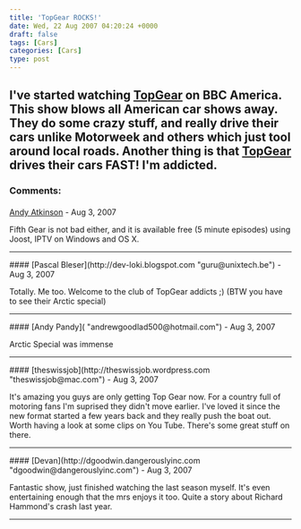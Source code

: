 ```yaml
---
title: 'TopGear ROCKS!'
date: Wed, 22 Aug 2007 04:20:24 +0000
draft: false
tags: [Cars]
categories: [Cars]
type: post
---
```


I've started watching [TopGear](http://www.bbc.co.uk/topgear/index.shtml?survey=no&url=www.bbc.co.uk/topgear/index.shtml&site=topgear&js=no) on BBC America. This show blows all American car shows away. They do some crazy stuff, and really **drive** their cars unlike Motorweek and others which just tool around local roads. Another thing is that [TopGear](http://www.bbc.co.uk/topgear/index.shtml?survey=no&url=www.bbc.co.uk/topgear/index.shtml&site=topgear&js=no) drives their cars FAST! I'm addicted.
---
### Comments:
####
[Andy Atkinson](http://anatkinson.com/ "andyatkinson@gmail.com") - <time datetime="2007-08-22 15:12:47">Aug 3, 2007</time>

Fifth Gear is not bad either, and it is available free (5 minute episodes) using Joost, IPTV on Windows and OS X.
<hr />
####
[Pascal Bleser](http://dev-loki.blogspot.com "guru@unixtech.be") - <time datetime="2007-08-22 02:55:29">Aug 3, 2007</time>

Totally. Me too. Welcome to the club of TopGear addicts ;) (BTW you have to see their Arctic special)
<hr />
####
[Andy Pandy]( "andrewgoodlad500@hotmail.com") - <time datetime="2007-08-22 04:06:02">Aug 3, 2007</time>

Arctic Special was immense
<hr />
####
[theswissjob](http://theswissjob.wordpress.com "theswissjob@mac.com") - <time datetime="2007-08-22 04:48:40">Aug 3, 2007</time>

It's amazing you guys are only getting Top Gear now. For a country full of motoring fans I'm suprised they didn't move earlier. I've loved it since the new format started a few years back and they really push the boat out. Worth having a look at some clips on You Tube. There's some great stuff on there.
<hr />
####
[Devan](http://dgoodwin.dangerouslyinc.com "dgoodwin@dangerouslyinc.com") - <time datetime="2007-08-22 07:45:46">Aug 3, 2007</time>

Fantastic show, just finished watching the last season myself. It's even entertaining enough that the mrs enjoys it too. Quite a story about Richard Hammond's crash last year.
<hr />
